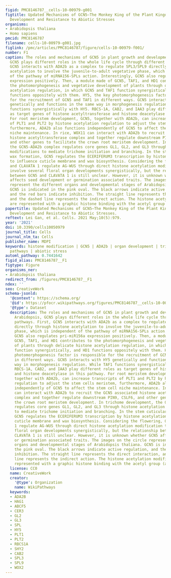 ```yaml
---
figid: PMC8146787__cells-10-00979-g001
figtitle: Updated Mechanisms of GCN5—The Monkey King of the Plant Kingdom in Plant
  Development and Resistance to Abiotic Stresses
organisms:
- Arabidopsis thaliana
- Homo sapiens
pmcid: PMC8146787
filename: cells-10-00979-g001.jpg
figlink: /pmc/articles/PMC8146787/figure/cells-10-00979-f001/
number: F1
caption: The roles and mechanisms of GCN5 in plant growth and development. In Arabidopsis,
  GCN5 plays different roles in the whole life cycle through different pathways. First,
  GCN5 interacts with ADA2b as a complex to regulate SPL3/SPL9 directly through histone
  acetylation to involve the juvenile-to-adult vegetative phase, which is independent
  of the pathway of miRNA156-SPLs action. Interestingly, GCN5 also regulates pri-miR156a
  expression positively. Then, a module made of GCN5, TAF1, and HD1 contributes to
  the photomorphogenesis and vegetative development of plants through delicate histone
  acetylation regulation, in which GCN5 and TAF1 function synergistically, and HD1
  functions oppositely with them. HY5, the key photomorphogenesis factor is responsible
  for the recruitment of GCN5 and TAF1 in different ways. GCN5 interacts with HY5
  genetically and functions in the same way in morphogenesis regulation. While TAF1
  functions synergistically with HY5. RBCS-1A, CAB2, and IAA3 play different roles
  as target genes of histone acetyltransferase and histone deacetylase in this pathway.
  For root meristem development, GCN5, together with ADA2b, can increase transcripts
  of PLT1 and PLT2 by histone acetylation regulation to adjust the stem cells meristem,
  furthermore, ADA2b also functions independently of GCN5 to affect the stem cell
  niche maintenance. In rice, WOX11 can interact with ADA2b to recruit the GCN5 associated
  histone acetyltransferase complex and together regulate downstream PIN9, CSLF6,
  and other genes to facilitate the crown root meristem development. In trichome development,
  the GCN5-ADA2b complex regulates core genes GL1, GL2, and GL3 through histone acetylation
  modifications to mediate trichome initiation and branching. In the stem cuticular
  wax formation, GCN5 regulates the ECERIFERUM3 transcription by histone acetylation
  to influence cuticle membrane and wax biosynthesis. Considering the flowering, GCN5
  and CLAVATA 1 regulate AG-WUS through direct histone acetylation modification to
  involve several floral organ developments synergistically, but the relationship
  between GCN5 and CLAVATA 1 is still unclear. However, it is unknown whether GCN5
  affects seed development or germination associated traits. The images on the circle
  represent the different organs and developmental stages of Arabidopsis thaliana.
  GCN5 is indicated in the pink oval. The black arrows indicate active regulation,
  and the red bars indicate inhibition. The straight line represents the direct interaction,
  and the dashed line represents the indirect action. The histone acetylation modifications
  are represented with a graphic histone binding with the acetyl group (a red circle).
papertitle: Updated Mechanisms of GCN5—The Monkey King of the Plant Kingdom in Plant
  Development and Resistance to Abiotic Stresses.
reftext: Lei Gan, et al. Cells. 2021 May;10(5):979.
year: '2021'
doi: 10.3390/cells10050979
journal_title: Cells
journal_nlm_ta: Cells
publisher_name: MDPI
keywords: histone modification | GCN5 | ADA2b | organ development | trichome | signaling
  pathways | abiotic stress
automl_pathway: 0.7441642
figid_alias: PMC8146787__F1
figtype: Figure
organisms_ner:
- Arabidopsis thaliana
redirect_from: /figures/PMC8146787__F1
ndex: ''
seo: CreativeWork
schema-jsonld:
  '@context': https://schema.org/
  '@id': https://pfocr.wikipathways.org/figures/PMC8146787__cells-10-00979-g001.html
  '@type': Dataset
  description: The roles and mechanisms of GCN5 in plant growth and development. In
    Arabidopsis, GCN5 plays different roles in the whole life cycle through different
    pathways. First, GCN5 interacts with ADA2b as a complex to regulate SPL3/SPL9
    directly through histone acetylation to involve the juvenile-to-adult vegetative
    phase, which is independent of the pathway of miRNA156-SPLs action. Interestingly,
    GCN5 also regulates pri-miR156a expression positively. Then, a module made of
    GCN5, TAF1, and HD1 contributes to the photomorphogenesis and vegetative development
    of plants through delicate histone acetylation regulation, in which GCN5 and TAF1
    function synergistically, and HD1 functions oppositely with them. HY5, the key
    photomorphogenesis factor is responsible for the recruitment of GCN5 and TAF1
    in different ways. GCN5 interacts with HY5 genetically and functions in the same
    way in morphogenesis regulation. While TAF1 functions synergistically with HY5.
    RBCS-1A, CAB2, and IAA3 play different roles as target genes of histone acetyltransferase
    and histone deacetylase in this pathway. For root meristem development, GCN5,
    together with ADA2b, can increase transcripts of PLT1 and PLT2 by histone acetylation
    regulation to adjust the stem cells meristem, furthermore, ADA2b also functions
    independently of GCN5 to affect the stem cell niche maintenance. In rice, WOX11
    can interact with ADA2b to recruit the GCN5 associated histone acetyltransferase
    complex and together regulate downstream PIN9, CSLF6, and other genes to facilitate
    the crown root meristem development. In trichome development, the GCN5-ADA2b complex
    regulates core genes GL1, GL2, and GL3 through histone acetylation modifications
    to mediate trichome initiation and branching. In the stem cuticular wax formation,
    GCN5 regulates the ECERIFERUM3 transcription by histone acetylation to influence
    cuticle membrane and wax biosynthesis. Considering the flowering, GCN5 and CLAVATA
    1 regulate AG-WUS through direct histone acetylation modification to involve several
    floral organ developments synergistically, but the relationship between GCN5 and
    CLAVATA 1 is still unclear. However, it is unknown whether GCN5 affects seed development
    or germination associated traits. The images on the circle represent the different
    organs and developmental stages of Arabidopsis thaliana. GCN5 is indicated in
    the pink oval. The black arrows indicate active regulation, and the red bars indicate
    inhibition. The straight line represents the direct interaction, and the dashed
    line represents the indirect action. The histone acetylation modifications are
    represented with a graphic histone binding with the acetyl group (a red circle).
  license: CC0
  name: CreativeWork
  creator:
    '@type': Organization
    name: WikiPathways
  keywords:
  - ADA2B
  - HAG1
  - ABCF5
  - CER3
  - GL2
  - GL3
  - SPL
  - HY5
  - PLT1
  - PLT2
  - RBCS1A
  - SHY2
  - CAB2
  - SPL3
  - SPL9
  - WOX2
---
```

